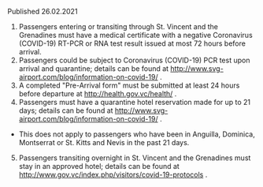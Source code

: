 Published 26.02.2021
1. Passengers entering or transiting through St. Vincent and the Grenadines must have a medical certificate with a negative Coronavirus (COVID-19) RT-PCR or RNA test result issued at most 72 hours before arrival.
2. Passengers could be subject to Coronavirus (COVID-19) PCR test upon arrival and quarantine; details can be found at <a href="http://www.svg-airport.com/blog/information-on-covid-19/">http://www.svg-airport.com/blog/information-on-covid-19/</a> .
3. A completed "Pre-Arrival form" must be submitted at least 24 hours before departure at <a href="http://health.gov.vc/health/">http://health.gov.vc/health/</a> .
4. Passengers must have a quarantine hotel reservation made for up to 21 days; details can be found at <a href="http://www.svg-airport.com/blog/information-on-covid-19/">http://www.svg-airport.com/blog/information-on-covid-19/</a> .
- This does not apply to passengers who have been in Anguilla, Dominica, Montserrat or St. Kitts and Nevis in the past 21 days.
5. Passengers transiting overnight in St. Vincent and the Grenadines must stay in an approved hotel; details can be found at <a href="http://www.gov.vc/index.php/visitors/covid-19-protocols">http://www.gov.vc/index.php/visitors/covid-19-protocols</a> .

